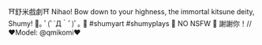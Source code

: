⛩️舒米戲劇⛩️ Nihao! Bow down to your highness, the immortal kitsune deity, Shumy! 🪭｡ ﾟ(ﾟ´Д｀ﾟ)ﾟ｡ 🪭 #shumyart #shumyplays 🧧 NO NSFW 🔞 謝謝你！// ♥️Model: @qmikomi♥️

<!---
ShumyPlays/ShumyPlays is a ✨ special ✨ repository because its `README.md` (this file) appears on your GitHub profile.
You can click the Preview link to take a look at your changes.
--->
